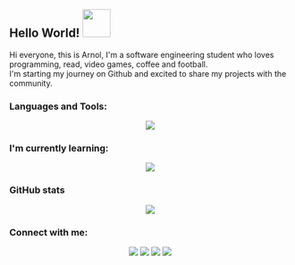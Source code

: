 <h2><strong> Hello World!</strong> <img src="https://media.giphy.com/media/v1.Y2lkPTc5MGI3NjExbTVjZnZ1Nm81Z2gxc2J1aWtxZWFyMjJidzZodnhpN2M4dHZ3OGR5ZCZjdD1z/4PVeey0T30PAiBYq9n/giphy.gif" width="50"></h2>

<p>Hi everyone, this is Arnol, I'm a software engineering student who loves programming, read, video games, coffee and football.<br>
I'm starting my journey on Github and excited to share my projects with the community.</p>

<h3 align="left"><strong> Languages and Tools:</strong></h3>
<p align="center">
    <img src="https://skillicons.dev/icons?i=cpp,java,python,html,css,javascript,vue,tailwind,git,github" />
</p>
<h3 align="left"><strong> I'm currently learning:</strong></h3>
<p align="center">
    <img src="https://skillicons.dev/icons?i=angular,react,nodejs,cs,net" />
</p>

<h3 align="left"><strong>GitHub stats</strong></h3>

<p align="center"> 
    <img src="https://github-readme-streak-stats.herokuapp.com/?user=arnolcb&theme=gotham&hide_border=true&date_format=j%20M%5B%20Y%5D"/>
</p>


<h3 align="left"><strong> Connect with me:</strong> </h3>

<p align="center">
    <a href="https://www.linkedin.com/in/arnolcaceres" target="_blank"><img src="https://img.shields.io/badge/LinkedIn-0077B5?style=for-the-badge&logo=linkedin&logoColor=white"/></a>
    <a href="https://open.spotify.com/user/vpp35bn3rgtqctcggs687ci22" target="_blank"><img src="https://img.shields.io/badge/Spotify-1ED760?&style=for-the-badge&logo=spotify&logoColor=white"/></a>
    <a href="https://steamcommunity.com/profiles/76561199179827786/" target="_blank"><img src="https://img.shields.io/badge/steam-%23000000.svg?style=for-the-badge&logo=steam&logoColor=white"/></a>
    <a href="" target="_blank"><img src="https://img.shields.io/badge/444rnol-%235865F2.svg?style=for-the-badge&logo=discord&logoColor=white"/></a>
</p>
